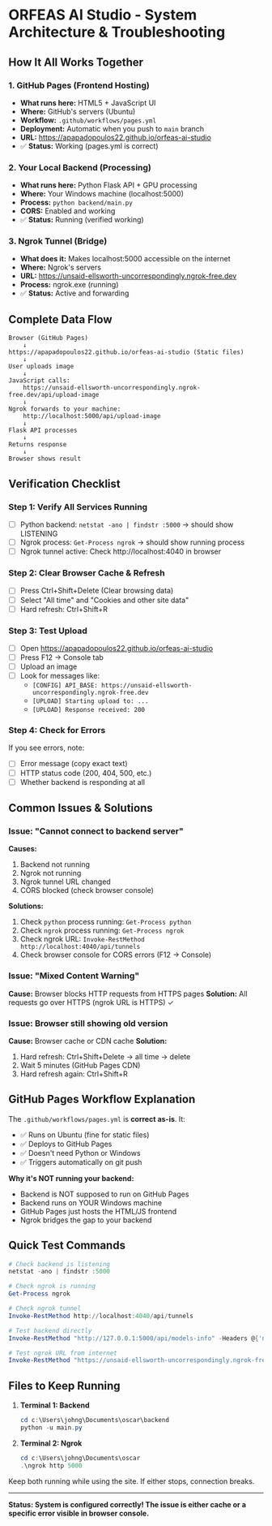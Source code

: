 # ORFEAS AI Studio - System Architecture & Troubleshooting

## How It All Works Together

### 1. GitHub Pages (Frontend Hosting)
- **What runs here:** HTML5 + JavaScript UI
- **Where:** GitHub's servers (Ubuntu)
- **Workflow:** `.github/workflows/pages.yml`
- **Deployment:** Automatic when you push to `main` branch
- **URL:** https://apapadopoulos22.github.io/orfeas-ai-studio
- ✅ **Status:** Working (pages.yml is correct)

### 2. Your Local Backend (Processing)
- **What runs here:** Python Flask API + GPU processing
- **Where:** Your Windows machine (localhost:5000)
- **Process:** `python backend/main.py`
- **CORS:** Enabled and working
- ✅ **Status:** Running (verified working)

### 3. Ngrok Tunnel (Bridge)
- **What does it:** Makes localhost:5000 accessible on the internet
- **Where:** Ngrok's servers
- **URL:** https://unsaid-ellsworth-uncorrespondingly.ngrok-free.dev
- **Process:** ngrok.exe (running)
- ✅ **Status:** Active and forwarding

## Complete Data Flow

```
Browser (GitHub Pages)
    ↓
https://apapadopoulos22.github.io/orfeas-ai-studio (Static files)
    ↓
User uploads image
    ↓
JavaScript calls:
    https://unsaid-ellsworth-uncorrespondingly.ngrok-free.dev/api/upload-image
    ↓
Ngrok forwards to your machine:
    http://localhost:5000/api/upload-image
    ↓
Flask API processes
    ↓
Returns response
    ↓
Browser shows result
```

## Verification Checklist

### Step 1: Verify All Services Running
- [ ] Python backend: `netstat -ano | findstr :5000` → should show LISTENING
- [ ] Ngrok process: `Get-Process ngrok` → should show running process
- [ ] Ngrok tunnel active: Check http://localhost:4040 in browser

### Step 2: Clear Browser Cache & Refresh
- [ ] Press Ctrl+Shift+Delete (Clear browsing data)
- [ ] Select "All time" and "Cookies and other site data"
- [ ] Hard refresh: Ctrl+Shift+R

### Step 3: Test Upload
- [ ] Open https://apapadopoulos22.github.io/orfeas-ai-studio
- [ ] Press F12 → Console tab
- [ ] Upload an image
- [ ] Look for messages like:
  - `[CONFIG] API_BASE: https://unsaid-ellsworth-uncorrespondingly.ngrok-free.dev`
  - `[UPLOAD] Starting upload to: ...`
  - `[UPLOAD] Response received: 200`

### Step 4: Check for Errors
If you see errors, note:
- [ ] Error message (copy exact text)
- [ ] HTTP status code (200, 404, 500, etc.)
- [ ] Whether backend is responding at all

## Common Issues & Solutions

### Issue: "Cannot connect to backend server"
**Causes:**
1. Backend not running
2. Ngrok not running
3. Ngrok tunnel URL changed
4. CORS blocked (check browser console)

**Solutions:**
1. Check `python` process running: `Get-Process python`
2. Check `ngrok` process running: `Get-Process ngrok`
3. Check ngrok URL: `Invoke-RestMethod http://localhost:4040/api/tunnels`
4. Check browser console for CORS errors (F12 → Console)

### Issue: "Mixed Content Warning"
**Cause:** Browser blocks HTTP requests from HTTPS pages
**Solution:** All requests go over HTTPS (ngrok URL is HTTPS) ✓

### Issue: Browser still showing old version
**Cause:** Browser cache or CDN cache
**Solution:** 
1. Hard refresh: Ctrl+Shift+Delete → all time → delete
2. Wait 5 minutes (GitHub Pages CDN)
3. Hard refresh again: Ctrl+Shift+R

## GitHub Pages Workflow Explanation

The `.github/workflows/pages.yml` is **correct as-is**. It:
- ✅ Runs on Ubuntu (fine for static files)
- ✅ Deploys to GitHub Pages
- ✅ Doesn't need Python or Windows
- ✅ Triggers automatically on git push

**Why it's NOT running your backend:**
- Backend is NOT supposed to run on GitHub Pages
- Backend runs on YOUR Windows machine
- GitHub Pages just hosts the HTML/JS frontend
- Ngrok bridges the gap to your backend

## Quick Test Commands

```powershell
# Check backend is listening
netstat -ano | findstr :5000

# Check ngrok is running
Get-Process ngrok

# Check ngrok tunnel
Invoke-RestMethod http://localhost:4040/api/tunnels

# Test backend directly
Invoke-RestMethod "http://127.0.0.1:5000/api/models-info" -Headers @{'ngrok-skip-browser-warning'='true'}

# Test ngrok URL from internet
Invoke-RestMethod "https://unsaid-ellsworth-uncorrespondingly.ngrok-free.dev/api/models-info" -Headers @{'ngrok-skip-browser-warning'='true'}
```

## Files to Keep Running

1. **Terminal 1: Backend**
   ```powershell
   cd c:\Users\johng\Documents\oscar\backend
   python -u main.py
   ```

2. **Terminal 2: Ngrok**
   ```powershell
   cd c:\Users\johng\Documents\oscar
   .\ngrok http 5000
   ```

Keep both running while using the site. If either stops, connection breaks.

---

**Status: System is configured correctly! The issue is either cache or a specific error visible in browser console.**
